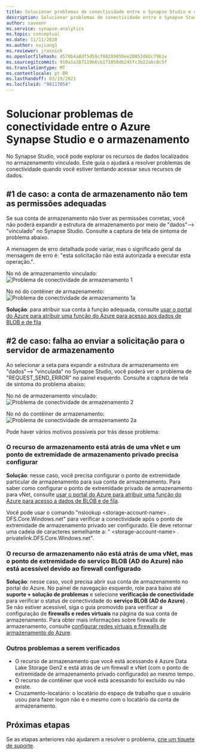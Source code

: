 ```yaml
---
title: Solucionar problemas de conectividade entre o Synapse Studio e o armazenamento
description: Solucionar problemas de conectividade entre o Synapse Studio e o armazenamento
author: saveenr
ms.service: synapse-analytics
ms.topic: conceptual
ms.date: 11/11/2020
ms.author: xujiang1
ms.reviewer: jrasnick
ms.openlocfilehash: d570b4a8df5d59cf8828985bee20852d6bc79b1e
ms.sourcegitcommit: 910a1a38711966cb171050db245fc3b22abc8c5f
ms.translationtype: MT
ms.contentlocale: pt-BR
ms.lasthandoff: 03/19/2021
ms.locfileid: "98117054"
---
```

# <a name="troubleshoot-connectivity-between-azure-synapse-analytics-synapse-studio-and-storage"></a>Solucionar problemas de conectividade entre o Azure Synapse Studio e o armazenamento

No Synapse Studio, você pode explorar os recursos de dados localizados no armazenamento vinculado. Este guia o ajudará a resolver problemas de conectividade quando você estiver tentando acessar seus recursos de dados. 

## <a name="case-1-storage-account-lacks-proper-permissions"></a>#1 de caso: a conta de armazenamento não tem as permissões adequadas

Se sua conta de armazenamento não tiver as permissões corretas, você não poderá expandir a estrutura de armazenamento por meio de "dados"--> "vinculado" no Synapse Studio. Consulte a captura de tela de sintoma de problema abaixo. 

A mensagem de erro detalhada pode variar, mas o significado geral da mensagem de erro é: "esta solicitação não está autorizada a executar esta operação.".

No nó de armazenamento vinculado:  
![Problema de conectividade de armazenamento 1](media/troubleshoot-synapse-studio-and-storage-connectivity/storage-connectivity-issue-1.png)

No nó do contêiner de armazenamento:  
![Problema de conectividade de armazenamento 1a](media/troubleshoot-synapse-studio-and-storage-connectivity/storage-connectivity-issue-1a.png)

**Solução**: para atribuir sua conta à função adequada, consulte [usar o portal do Azure para atribuir uma função do Azure para acesso aos dados de BLOB e de fila](../../storage/common/storage-auth-aad-rbac-portal.md)


## <a name="case-2-failed-to-send-the-request-to-storage-server"></a>#2 de caso: falha ao enviar a solicitação para o servidor de armazenamento

Ao selecionar a seta para expandir a estrutura de armazenamento em "dados"--> "vinculada" no Synapse Studio, você poderá ver o problema de "REQUEST_SEND_ERROR" no painel esquerdo. Consulte a captura de tela de sintoma do problema abaixo:

No nó de armazenamento vinculado:  
![Problema de conectividade de armazenamento 2](media/troubleshoot-synapse-studio-and-storage-connectivity/storage-connectivity-issue-2.png)

No nó do contêiner de armazenamento:  
![Problema de conectividade de armazenamento 2a](media/troubleshoot-synapse-studio-and-storage-connectivity/storage-connectivity-issue-2a.png)

Pode haver vários motivos possíveis por trás desse problema:

### <a name="the-storage-resource-is-behind-a-vnet-and-a-storage-private-endpoint-needs-to-configure"></a>O recurso de armazenamento está atrás de uma vNet e um ponto de extremidade de armazenamento privado precisa configurar

**Solução**: nesse caso, você precisa configurar o ponto de extremidade particular de armazenamento para sua conta de armazenamento. Para saber como configurar o ponto de extremidade privado de armazenamento para vNet, consulte [usar o portal do Azure para atribuir uma função do Azure para acesso a dados de BLOB e de fila](../security/how-to-connect-to-workspace-from-restricted-network.md).

Você pode usar o comando "nslookup \<storage-account-name\> . DFS.Core.Windows.net" para verificar a conectividade após o ponto de extremidade de armazenamento privado ser configurado. Ele deve retornar uma cadeia de caracteres semelhante a: " \<storage-account-name\> . privatelink.DFS.Core.Windows.net".

### <a name="the-storage-resource-is-not-behind-a-vnet-but-the-blob-service-azure-ad-endpoint-is-not-accessible-due-to-firewall-configured"></a>O recurso de armazenamento não está atrás de uma vNet, mas o ponto de extremidade do serviço BLOB (AD do Azure) não está acessível devido ao firewall configurado

**Solução**: nesse caso, você precisa abrir sua conta de armazenamento no portal do Azure. No painel de navegação esquerdo, role para baixo até **suporte + solução de problemas** e selecione **verificação de conectividade** para verificar o status de conectividade do **serviço BLOB (AD do Azure)** . Se não estiver acessível, siga o guia promovido para verificar a configuração de **firewalls e redes virtuais** na página da sua conta de armazenamento. Para obter mais informações sobre firewalls de armazenamento, consulte [configurar redes virtuais e firewalls de armazenamento do Azure](../../storage/common/storage-network-security.md).

### <a name="other-issues-to-check"></a>Outros problemas a serem verificados 

* O recurso de armazenamento que você está acessando é Azure Data Lake Storage Gen2 e está atrás de um firewall e vNet (com o ponto de extremidade de armazenamento privado configurado) ao mesmo tempo.
* O recurso de contêiner que você está acessando foi excluído ou não existe.
* Cruzamento-locatário: o locatário do espaço de trabalho que o usuário usou para fazer logon não é o mesmo com o locatário da conta de armazenamento. 


## <a name="next-steps"></a>Próximas etapas
Se as etapas anteriores não ajudarem a resolver o problema, [crie um tíquete de suporte](../sql-data-warehouse/sql-data-warehouse-get-started-create-support-ticket.md).